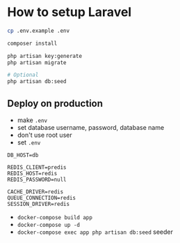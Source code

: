 
# How to setup Laravel

```bash
cp .env.example .env
```

```bash
composer install
```

```bash
php artisan key:generate
php artisan migrate
```

```bash
# Optional
php artisan db:seed
```

## Deploy on production

- make `.env`
- set database username, password, database name
- don't use root user
- set `.env`

```dotenv
DB_HOST=db

REDIS_CLIENT=predis
REDIS_HOST=redis
REDIS_PASSWORD=null

CACHE_DRIVER=redis
QUEUE_CONNECTION=redis
SESSION_DRIVER=redis
```

- `docker-compose build app`
- `docker-compose up -d`
- `docker-compose exec app php artisan db:seed` seeder
